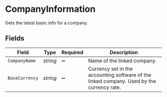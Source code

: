 # CompanyInformation

Gets the latest basic info for a company.


## Fields

| Field                                                                                     | Type                                                                                      | Required                                                                                  | Description                                                                               |
| ----------------------------------------------------------------------------------------- | ----------------------------------------------------------------------------------------- | ----------------------------------------------------------------------------------------- | ----------------------------------------------------------------------------------------- |
| `CompanyName`                                                                             | *string*                                                                                  | :heavy_minus_sign:                                                                        | Name of the linked company.                                                               |
| `BaseCurrency`                                                                            | *string*                                                                                  | :heavy_minus_sign:                                                                        | Currency set in the accounting software of the linked company. Used by the currency rate. |